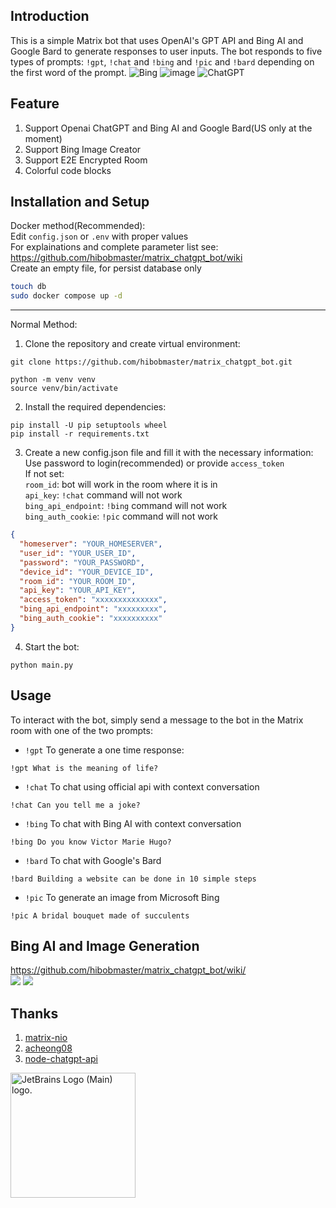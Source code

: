 ## Introduction

This is a simple Matrix bot that uses OpenAI's GPT API and Bing AI and Google Bard to generate responses to user inputs. The bot responds to five types of prompts: `!gpt`, `!chat` and `!bing` and `!pic` and `!bard` depending on the first word of the prompt.
![Bing](https://user-images.githubusercontent.com/32976627/231073146-3e380217-a6a2-413d-9203-ab36965b909d.png)
![image](https://user-images.githubusercontent.com/32976627/232036790-e830145c-914e-40be-b3e6-c02cba93329c.png)
![ChatGPT](https://i.imgur.com/kK4rnPf.jpeg)

## Feature

1. Support Openai ChatGPT and Bing AI and Google Bard(US only at the moment)
2. Support Bing Image Creator
3. Support E2E Encrypted Room
4. Colorful code blocks

## Installation and Setup

Docker method(Recommended):<br>
Edit `config.json` or `.env` with proper values <br>
For explainations and complete parameter list see: https://github.com/hibobmaster/matrix_chatgpt_bot/wiki <br>
Create an empty file, for persist database only<br>

```bash
touch db
sudo docker compose up -d
```

<hr>
Normal Method:<br>

1. Clone the repository and create virtual environment:

```
git clone https://github.com/hibobmaster/matrix_chatgpt_bot.git

python -m venv venv
source venv/bin/activate
```

2. Install the required dependencies:<br>

```
pip install -U pip setuptools wheel
pip install -r requirements.txt
```

3. Create a new config.json file and fill it with the necessary information:<br>
   Use password to login(recommended) or provide `access_token` <br>
   If not set:<br>
   `room_id`: bot will work in the room where it is in <br>
   `api_key`: `!chat` command will not work <br>
   `bing_api_endpoint`: `!bing` command will not work <br>
   `bing_auth_cookie`: `!pic` command will not work

```json
{
  "homeserver": "YOUR_HOMESERVER",
  "user_id": "YOUR_USER_ID",
  "password": "YOUR_PASSWORD",
  "device_id": "YOUR_DEVICE_ID",
  "room_id": "YOUR_ROOM_ID",
  "api_key": "YOUR_API_KEY",
  "access_token": "xxxxxxxxxxxxxx",
  "bing_api_endpoint": "xxxxxxxxx",
  "bing_auth_cookie": "xxxxxxxxxx"
}
```

4. Start the bot:

```
python main.py
```

## Usage

To interact with the bot, simply send a message to the bot in the Matrix room with one of the two prompts:<br>

- `!gpt` To generate a one time response:

```
!gpt What is the meaning of life?
```

- `!chat` To chat using official api with context conversation

```
!chat Can you tell me a joke?
```

- `!bing` To chat with Bing AI with context conversation

```
!bing Do you know Victor Marie Hugo?
```

- `!bard` To chat with Google's Bard
```
!bard Building a website can be done in 10 simple steps
```

- `!pic` To generate an image from Microsoft Bing

```
!pic A bridal bouquet made of succulents
```

## Bing AI and Image Generation


https://github.com/hibobmaster/matrix_chatgpt_bot/wiki/ <br>
![](https://i.imgur.com/KuYddd5.jpg)
![](https://i.imgur.com/3SRQdN0.jpg)

## Thanks
1. [matrix-nio](https://github.com/poljar/matrix-nio)
2. [acheong08](https://github.com/acheong08)
3. [node-chatgpt-api](https://github.com/waylaidwanderer/node-chatgpt-api)
<a href="https://jb.gg/OpenSourceSupport" target="_blank">
<img src="https://resources.jetbrains.com/storage/products/company/brand/logos/jb_beam.png" alt="JetBrains Logo (Main) logo." width="200" height="200">
</a>
